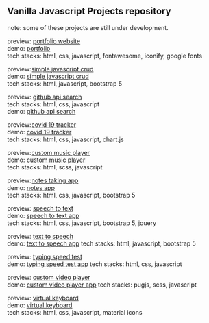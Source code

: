 <h2>Vanilla Javascript Projects repository</h2>
note: some of these projects are still under development.

  preview: <a href='https://devonlin101.github.io/javascript-projects/images/portfolio.png'>portfolio website</a><br/>
demo: <a href='https://devonlin101.github.io/javascript-projects/portfolio-js/'>portfolio</a><br/>
tech stacks: html, css, javascript, fontawesome, iconify, google fonts<br/>

  preview:<a href='https://devonlin101.github.io/javascript-projects/images/crudjs.png'>simple javascript crud</a><br/>
demo: <a href='https://devonlin101.github.io/javascript-projects/crud-js/'>simple javascript crud</a><br/>
tech stacks: html, javascript, bootstrap 5<br/>

 preview: <a href='https://devonlin101.github.io/javascript-projects/images/apijs.png'>github api search</a><br/>
tech stacks: html, css, javascript <br />
demo: <a href='https://devonlin101.github.io/javascript-projects/api-js/'>github api search</a><br/>

  preview:<a href='https://devonlin101.github.io/javascript-projects/images/covid19.png'>covid 19 tracker</a><br/>
demo: <a href='https://devonlin101.github.io/javascript-projects/covid19-tracker-js/'>covid 19 tracker</a><br/>
tech stacks: html, css, javascript, chart.js<br/>

  preview:<a href='https://devonlin101.github.io/javascript-projects/images/musicplayer.png'>custom music player</a><br/>
demo: <a href='https://devonlin101.github.io/javascript-projects/music-player-js/'>custom music player</a><br/>
tech stacks: html, scss, javascript<br/>

  preview:<a href='https://devonlin101.github.io/javascript-projects/images/notes-app.png'>notes taking app</a><br/>
demo: <a href='https://devonlin101.github.io/javascript-projects/notes-js/'>notes app</a><br/>
tech stacks: html, css, javascript, bootstrap 5<br/>

  preview: <a href='https://devonlin101.github.io/javascript-projects/images/speechtotext.png'>speech to text</a><br/>
demo: <a href='https://devonlin101.github.io/javascript-projects/speak-text-js/'>speech to text app</a><br/>
tech stacks: html, css, javascript, bootstrap 5, jquery<br/>

  preview: <a href='https://devonlin101.github.io/javascript-projects/images/texttospeech.png'>text to speech</a><br/>
demo: <a href='https://devonlin101.github.io/javascript-projects/text-to-speech-js/'>text to speech app</a>
tech stacks: html, javascript, bootstrap 5<br/>

  preview: <a href='https://devonlin101.github.io/javascript-projects/images/typingspeedtest.png'>typing speed test</a><br/>
demo: <a href='https://devonlin101.github.io/javascript-projects/typing-test-js/'>typing speed test app</a>
tech stacks: html, css, javascript<br/>

  preview: <a href='https://devonlin101.github.io/javascript-projects/images/videoplayer.png'>custom video player</a><br/>
demo: <a href='https://devonlin101.github.io/javascript-projects/video-player-js/'>custom video player app</a>
tech stacks: pugjs, scss, javascript <br/>

  preview: <a href='https://devonlin101.github.io/javascript-projects/images/virtualkeyboard.png'>virtual keyboard</a><br/>
demo: <a href='https://devonlin101.github.io/javascript-projects/virtual-keyboard-js/'>virtual keyboard</a><br/>
tech stacks: html, css, javascript, material icons<br/>

